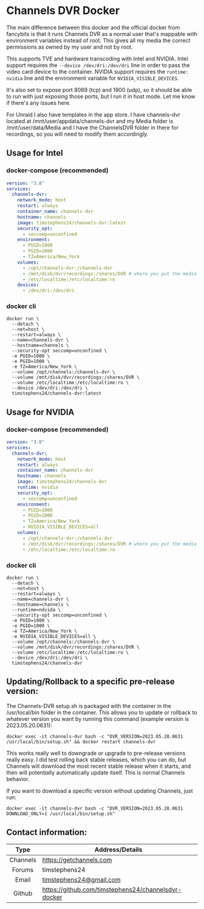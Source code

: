 # Channels DVR Docker

The main difference between this docker and the official docker from fancybits is that it runs Channels DVR as a normal user that's mappable with environment variables instead of root. This gives all my media the correct permissions as owned by my user and not by root.

This supports TVE and hardware transcoding with Intel and NVIDIA. Intel support requires the `--device /dev/dri:/dev/dri` line in order to pass the video card device to the container. NVIDIA support requires the `runtime: nvidia` line and the environment variable for `NVIDIA_VISIBLE_DEVICES`.

It's also set to expose port 8089 (tcp) and 1900 (udp), so it should be able to run with just exposing those ports, but I run it in host mode. Let me know if there's any issues here.

For Unraid I also have templates in the app store. I have channels-dvr located at /mnt/user/appdata/channels-dvr and my Media folder is /mnt/user/data/Media and I have the ChannelsDVR folder in there for recordings, so you will need to modify them accordingly.

## Usage for Intel
### docker-compose (recommended)
```yaml
version: "3.8"
services:
  channels-dvr:
    network_mode: host
    restart: always
    container_name: channels-dvr
    hostname: channels
    image: timstephens24/channels-dvr:latest
    security_opt:
      - seccomp=unconfined
    environment:
      - PUID=1000
      - PGID=1000
      - TZ=America/New_York
    volumes:
      - /opt/channels-dvr:/channels-dvr
      - /mnt/disk/dvr/recordings:/shares/DVR # where you put the media files
      - /etc/localtime:/etc/localtime:ro
    devices:
      - /dev/dri:/dev/dri
```
### docker cli
```
docker run \
  --detach \
  --net=host \
  --restart=always \
  --name=channels-dvr \
  --hostname=channels \
  --security-opt seccomp=unconfined \
  -e PUID=1000 \
  -e PGID=1000 \
  -e TZ=America/New_York \
  --volume /opt/channels:/channels-dvr \
  --volume /mnt/disk/dvr/recordings:/shares/DVR \
  --volume /etc/localtime:/etc/localtime:ro \
  --device /dev/dri:/dev/dri \
  timstephens24/channels-dvr:latest
```
## Usage for NVIDIA
### docker-compose (recommended)
```yaml
version: "3.8"
services:
  channels-dvr:
    network_mode: host
    restart: always
    container_name: channels-dvr
    hostname: channels
    image: timstephens24/channels-dvr
    runtime: nvidia
    security_opt:
      - seccomp=unconfined
    environment:
      - PUID=1000
      - PGID=1000
      - TZ=America/New_York
      - NVIDIA_VISIBLE_DEVICES=all
    volumes:
      - /opt/channels-dvr:/channels-dvr
      - /mnt/disk/dvr/recordings:/shares/DVR # where you put the media files
      - /etc/localtime:/etc/localtime:ro
```
### docker cli
```
docker run \
  --detach \
  --net=host \
  --restart=always \
  --name=channels-dvr \
  --hostname=channels \
  --runtime=ndvida \
  --security-opt seccomp=unconfined \
  -e PUID=1000 \
  -e PGID=1000 \
  -e TZ=America/New_York \
  -e NVIDIA_VISIBLE_DEVICES=all \
  --volume /opt/channels:/channels-dvr \
  --volume /mnt/disk/dvr/recordings:/shares/DVR \
  --volume /etc/localtime:/etc/localtime:ro \
  --device /dev/dri:/dev/dri \
  timstephens24/channels-dvr
```
## Updating/Rollback to a specific pre-release version:

The Channels-DVR setup.sh is packaged with the container in the /usr/local/bin folder in the container. This allows you to update or rollback to whatever version you want by running this command (example version is 2023.05.20.0631):

```docker exec -it channels-dvr bash -c "DVR_VERSION=2023.05.20.0631 /usr/local/bin/setup.sh" && docker restart channels-dvr```

This works really well to downgrade or upgrade to pre-release versions really easy. I did test rolling back stable releases, which you can do, but Channels will download the most recent stable release when it starts, and then will potentially automatically update itself. This is normal Channels behavior.

If you want to download a specific version without updating Channels, just run:

```docker exec -it channels-dvr bash -c "DVR_VERSION=2023.05.20.0631 DOWNLOAD_ONLY=1 /usr/local/bin/setup.sh"```

## Contact information:

| Type | Address/Details |
| :---: | --- |
| Channels | https://getchannels.com
| Forums | timstephens24
| Email | timstephens24@gmail.com
| Github | https://github.com/timstephens24/channelsdvr-docker

